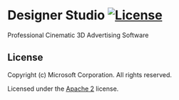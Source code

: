 # Designer Studio [![License](https://img.shields.io/github/license/Moussa-Ball/Designer-Studio)](https://github.com/Moussa-Ball/Designer-Studio/blob/develop/LICENSE.md)
Professional Cinematic 3D Advertising Software

## License

Copyright (c) Microsoft Corporation. All rights reserved.

Licensed under the [Apache 2](LICENSE.md) license.
